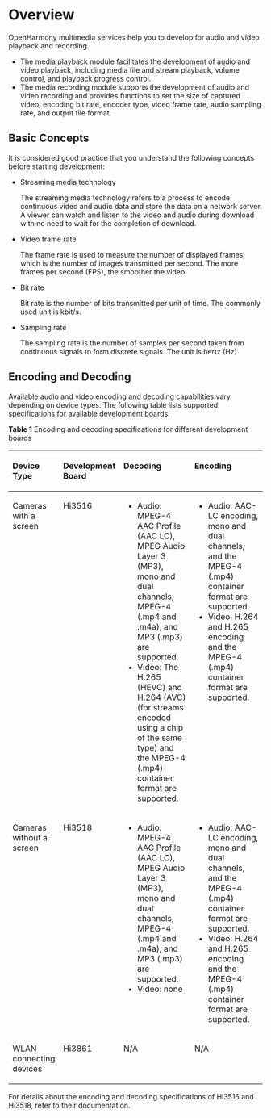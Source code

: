 # Overview<a name="EN-US_TOPIC_0000001051770578"></a>

OpenHarmony multimedia services help you to develop for audio and video playback and recording.

-   The media playback module facilitates the development of audio and video playback, including media file and stream playback, volume control, and playback progress control.
-   The media recording module supports the development of audio and video recording and provides functions to set the size of captured video, encoding bit rate, encoder type, video frame rate, audio sampling rate, and output file format.

## Basic Concepts<a name="section967213571204"></a>

It is considered good practice that you understand the following concepts before starting development:

-   Streaming media technology

    The streaming media technology refers to a process to encode continuous video and audio data and store the data on a network server. A viewer can watch and listen to the video and audio during download with no need to wait for the completion of download.


-   Video frame rate

    The frame rate is used to measure the number of displayed frames, which is the number of images transmitted per second. The more frames per second \(FPS\), the smoother the video.

-   Bit rate

    Bit rate is the number of bits transmitted per unit of time. The commonly used unit is kbit/s.

-   Sampling rate

    The sampling rate is the number of samples per second taken from continuous signals to form discrete signals. The unit is hertz \(Hz\).


## Encoding and Decoding<a name="section1582020483111"></a>

Available audio and video encoding and decoding capabilities vary depending on device types. The following table lists supported specifications for available development boards.

**Table  1**  Encoding and decoding specifications for different development boards

<a name="table1611142712535"></a>
<table><thead align="left"><tr id="row5129278531"><th class="cellrowborder" valign="top" width="7.520752075207521%" id="mcps1.2.5.1.1"><p id="p163711594517"><a name="p163711594517"></a><a name="p163711594517"></a>Device Type</p>
</th>
<th class="cellrowborder" valign="top" width="8.24082408240824%" id="mcps1.2.5.1.2"><p id="p1112727195316"><a name="p1112727195316"></a><a name="p1112727195316"></a>Development Board</p>
</th>
<th class="cellrowborder" valign="top" width="40.82408240824083%" id="mcps1.2.5.1.3"><p id="p14124279538"><a name="p14124279538"></a><a name="p14124279538"></a>Decoding</p>
</th>
<th class="cellrowborder" valign="top" width="43.41434143414341%" id="mcps1.2.5.1.4"><p id="p812132715535"><a name="p812132715535"></a><a name="p812132715535"></a>Encoding</p>
</th>
</tr>
</thead>
<tbody><tr id="row712427195316"><td class="cellrowborder" valign="top" width="7.520752075207521%" headers="mcps1.2.5.1.1 "><p id="p19371179459"><a name="p19371179459"></a><a name="p19371179459"></a>Cameras with a screen</p>
</td>
<td class="cellrowborder" valign="top" width="8.24082408240824%" headers="mcps1.2.5.1.2 "><p id="p1312182713535"><a name="p1312182713535"></a><a name="p1312182713535"></a>Hi3516</p>
</td>
<td class="cellrowborder" valign="top" width="40.82408240824083%" headers="mcps1.2.5.1.3 "><a name="ul178862023587"></a><a name="ul178862023587"></a><ul id="ul178862023587"><li>Audio: MPEG-4 AAC Profile (AAC LC), MPEG Audio Layer 3 (MP3), mono and dual channels, MPEG-4 (.mp4 and .m4a), and MP3 (.mp3) are supported.</li><li>Video: The H.265 (HEVC) and H.264 (AVC) (for streams encoded using a chip of the same type) and the MPEG-4 (.mp4) container format are supported.</li></ul>
</td>
<td class="cellrowborder" valign="top" width="43.41434143414341%" headers="mcps1.2.5.1.4 "><a name="ul5101301882"></a><a name="ul5101301882"></a><ul id="ul5101301882"><li>Audio: AAC-LC encoding, mono and dual channels, and the MPEG-4 (.mp4) container format are supported.</li><li>Video: H.264 and H.265 encoding and the MPEG-4 (.mp4) container format are supported.</li></ul>
</td>
</tr>
<tr id="row01212273532"><td class="cellrowborder" valign="top" width="7.520752075207521%" headers="mcps1.2.5.1.1 "><p id="p33711914515"><a name="p33711914515"></a><a name="p33711914515"></a>Cameras without a screen</p>
</td>
<td class="cellrowborder" valign="top" width="8.24082408240824%" headers="mcps1.2.5.1.2 "><p id="p51202713531"><a name="p51202713531"></a><a name="p51202713531"></a>Hi3518</p>
</td>
<td class="cellrowborder" valign="top" width="40.82408240824083%" headers="mcps1.2.5.1.3 "><a name="ul11786193316820"></a><a name="ul11786193316820"></a><ul id="ul11786193316820"><li>Audio: MPEG-4 AAC Profile (AAC LC), MPEG Audio Layer 3 (MP3), mono and dual channels, MPEG-4 (.mp4 and .m4a), and MP3 (.mp3) are supported.</li><li>Video: none</li></ul>
</td>
<td class="cellrowborder" valign="top" width="43.41434143414341%" headers="mcps1.2.5.1.4 "><a name="ul816485812814"></a><a name="ul816485812814"></a><ul id="ul816485812814"><li>Audio: AAC-LC encoding, mono and dual channels, and the MPEG-4 (.mp4) container format are supported.</li><li>Video: H.264 and H.265 encoding and the MPEG-4 (.mp4) container format are supported.</li></ul>
</td>
</tr>
<tr id="row1812172713534"><td class="cellrowborder" valign="top" width="7.520752075207521%" headers="mcps1.2.5.1.1 "><p id="p6371594514"><a name="p6371594514"></a><a name="p6371594514"></a>WLAN connecting devices</p>
</td>
<td class="cellrowborder" valign="top" width="8.24082408240824%" headers="mcps1.2.5.1.2 "><p id="p1212927165318"><a name="p1212927165318"></a><a name="p1212927165318"></a>Hi3861</p>
</td>
<td class="cellrowborder" valign="top" width="40.82408240824083%" headers="mcps1.2.5.1.3 "><p id="p9122271537"><a name="p9122271537"></a><a name="p9122271537"></a>N/A</p>
</td>
<td class="cellrowborder" valign="top" width="43.41434143414341%" headers="mcps1.2.5.1.4 "><p id="p2012122713531"><a name="p2012122713531"></a><a name="p2012122713531"></a>N/A</p>
</td>
</tr>
</tbody>
</table>

For details about the encoding and decoding specifications of Hi3516 and Hi3518, refer to their documentation.

